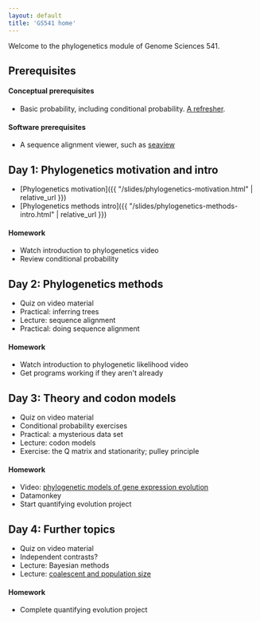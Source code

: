 ```yaml
---
layout: default
title: 'GS541 home'
---
```


Welcome to the phylogenetics module of Genome Sciences 541.

## Prerequisites

#### Conceptual prerequisites

* Basic probability, including conditional probability. [A refresher](https://www.khanacademy.org/math/statistics-probability/probability-library#conditional-probability-independence).

#### Software prerequisites

* A sequence alignment viewer, such as [seaview](http://doua.prabi.fr/software/seaview)

<!--
https://molevol.mbl.edu/index.php/Paul_Lewis
http://hydrodictyon.eeb.uconn.edu/people/plewis/downloads/wh2017/Likelihood_Lewis_22July2017.pdf
https://lukejharmon.github.io/ilhabela/instruction/2015/07/02/phylogenetic-independent-contrasts/
-->


## Day 1: Phylogenetics motivation and intro

* [Phylogenetics motivation]({{ "/slides/phylogenetics-motivation.html" | relative_url }})
* [Phylogenetics methods intro]({{ "/slides/phylogenetics-methods-intro.html" | relative_url }})

#### Homework

* Watch introduction to phylogenetics video
* Review conditional probability


## Day 2: Phylogenetics methods

* Quiz on video material
* Practical: inferring trees
* Lecture: sequence alignment
* Practical: doing sequence alignment

#### Homework

* Watch introduction to phylogenetic likelihood video
* Get programs working if they aren't already


## Day 3: Theory and codon models

* Quiz on video material
* Conditional probability exercises
* Practical: a mysterious data set
* Lecture: codon models
* Exercise: the Q matrix and stationarity; pulley principle

#### Homework

* Video: [phylogenetic models of gene expression evolution](https://www.youtube.com/watch?v=3lxqv_iJeLY)
* Datamonkey
* Start quantifying evolution project


## Day 4: Further topics

* Quiz on video material
* Independent contrasts?
* Lecture: Bayesian methods
* Lecture: [coalescent and population size](http://bedford.io/projects/mitii/coalescent-and-selection/coalescent.html#/)

#### Homework

* Complete quantifying evolution project
